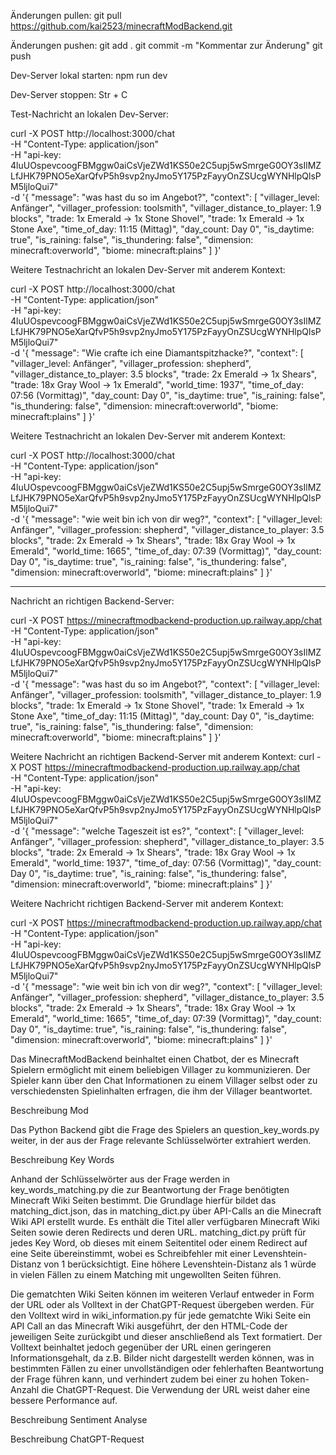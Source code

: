 Änderungen pullen:
git pull https://github.com/kai2523/minecraftModBackend.git

Änderungen pushen:
git add . 
git commit -m "Kommentar zur Änderung"
git push

Dev-Server lokal starten:
npm run dev

Dev-Server stoppen:
Str + C

Test-Nachricht an lokalen Dev-Server:

curl -X POST http://localhost:3000/chat \
  -H "Content-Type: application/json" \
  -H "api-key: 4luUOspevcoogFBMggw0aiCsVjeZWd1KS50e2C5upj5wSmrgeG0OY3sIlMZLfJHK79PNO5eXarQfvP5h9svp2nyJmo5Y175PzFayyOnZSUcgWYNHlpQlsPM5ljloQui7" \
  -d '{ 
        "message": "was hast du so im Angebot?", 
        "context": [
          "villager_level: Anfänger",
          "villager_profession: toolsmith",
          "villager_distance_to_player: 1.9 blocks",
          "trade: 1x Emerald → 1x Stone Shovel",
          "trade: 1x Emerald → 1x Stone Axe",
          "time_of_day: 11:15 (Mittag)",
          "day_count: Day 0",
          "is_daytime: true",
          "is_raining: false",
          "is_thundering: false",
          "dimension: minecraft:overworld",
          "biome: minecraft:plains"
        ]
     }'



Weitere Testnachricht an lokalen Dev-Server mit anderem Kontext:

curl -X POST http://localhost:3000/chat \
  -H "Content-Type: application/json" \
  -H "api-key: 4luUOspevcoogFBMggw0aiCsVjeZWd1KS50e2C5upj5wSmrgeG0OY3sIlMZLfJHK79PNO5eXarQfvP5h9svp2nyJmo5Y175PzFayyOnZSUcgWYNHlpQlsPM5ljloQui7" \
  -d '{
    "message": "Wie crafte ich eine Diamantspitzhacke?",
    "context": [
      "villager_level: Anfänger",
      "villager_profession: shepherd",
      "villager_distance_to_player: 3.5 blocks",
      "trade: 2x Emerald → 1x Shears",
      "trade: 18x Gray Wool → 1x Emerald",
      "world_time: 1937",
      "time_of_day: 07:56 (Vormittag)",
      "day_count: Day 0",
      "is_daytime: true",
      "is_raining: false",
      "is_thundering: false",
      "dimension: minecraft:overworld",
      "biome: minecraft:plains"
    ]
  }'


Weitere Testnachricht an lokalen Dev-Server mit anderem Kontext:

curl -X POST http://localhost:3000/chat \
  -H "Content-Type: application/json" \
  -H "api-key: 4luUOspevcoogFBMggw0aiCsVjeZWd1KS50e2C5upj5wSmrgeG0OY3sIlMZLfJHK79PNO5eXarQfvP5h9svp2nyJmo5Y175PzFayyOnZSUcgWYNHlpQlsPM5ljloQui7" \
  -d '{
    "message": "wie weit bin ich von dir weg?",
    "context": [
      "villager_level: Anfänger",
      "villager_profession: shepherd",
      "villager_distance_to_player: 3.5 blocks",
      "trade: 2x Emerald → 1x Shears",
      "trade: 18x Gray Wool → 1x Emerald",
      "world_time: 1665",
      "time_of_day: 07:39 (Vormittag)",
      "day_count: Day 0",
      "is_daytime: true",
      "is_raining: false",
      "is_thundering: false",
      "dimension: minecraft:overworld",
      "biome: minecraft:plains"
    ]
  }'


----------------------------------------------------------------

Nachricht an richtigen Backend-Server:

curl -X POST https://minecraftmodbackend-production.up.railway.app/chat \
  -H "Content-Type: application/json" \
  -H "api-key: 4luUOspevcoogFBMggw0aiCsVjeZWd1KS50e2C5upj5wSmrgeG0OY3sIlMZLfJHK79PNO5eXarQfvP5h9svp2nyJmo5Y175PzFayyOnZSUcgWYNHlpQlsPM5ljloQui7" \
  -d '{
    "message": "was hast du so im Angebot?",
    "context": [
      "villager_level: Anfänger",
      "villager_profession: toolsmith",
      "villager_distance_to_player: 1.9 blocks",
      "trade: 1x Emerald → 1x Stone Shovel",
      "trade: 1x Emerald → 1x Stone Axe",
      "time_of_day: 11:15 (Mittag)",
      "day_count: Day 0",
      "is_daytime: true",
      "is_raining: false",
      "is_thundering: false",
      "dimension: minecraft:overworld",
      "biome: minecraft:plains"
    ]
  }'


Weitere Nachricht an richtigen Backend-Server mit anderem Kontext:
curl -X POST https://minecraftmodbackend-production.up.railway.app/chat \
  -H "Content-Type: application/json" \
  -H "api-key: 4luUOspevcoogFBMggw0aiCsVjeZWd1KS50e2C5upj5wSmrgeG0OY3sIlMZLfJHK79PNO5eXarQfvP5h9svp2nyJmo5Y175PzFayyOnZSUcgWYNHlpQlsPM5ljloQui7" \
  -d '{
    "message": "welche Tageszeit ist es?",
    "context": [
      "villager_level: Anfänger",
      "villager_profession: shepherd",
      "villager_distance_to_player: 3.5 blocks",
      "trade: 2x Emerald → 1x Shears",
      "trade: 18x Gray Wool → 1x Emerald",
      "world_time: 1937",
      "time_of_day: 07:56 (Vormittag)",
      "day_count: Day 0",
      "is_daytime: true",
      "is_raining: false",
      "is_thundering: false",
      "dimension: minecraft:overworld",
      "biome: minecraft:plains"
    ]
  }'



Weitere Nachricht richtigen Backend-Server mit anderem Kontext:

curl -X POST https://minecraftmodbackend-production.up.railway.app/chat \
  -H "Content-Type: application/json" \
  -H "api-key: 4luUOspevcoogFBMggw0aiCsVjeZWd1KS50e2C5upj5wSmrgeG0OY3sIlMZLfJHK79PNO5eXarQfvP5h9svp2nyJmo5Y175PzFayyOnZSUcgWYNHlpQlsPM5ljloQui7" \
  -d '{
    "message": "wie weit bin ich von dir weg?",
    "context": [
      "villager_level: Anfänger",
      "villager_profession: shepherd",
      "villager_distance_to_player: 3.5 blocks",
      "trade: 2x Emerald → 1x Shears",
      "trade: 18x Gray Wool → 1x Emerald",
      "world_time: 1665",
      "time_of_day: 07:39 (Vormittag)",
      "day_count: Day 0",
      "is_daytime: true",
      "is_raining: false",
      "is_thundering: false",
      "dimension: minecraft:overworld",
      "biome: minecraft:plains"
    ]
  }'

Das MinecraftModBackend beinhaltet einen Chatbot, der es Minecraft Spielern ermöglicht mit
einem beliebigen Villager zu kommunizieren. Der Spieler kann über den Chat Informationen
zu einem Villager selbst oder zu verschiedensten Spielinhalten erfragen, die ihm der
Villager beantwortet.

Beschreibung Mod

Das Python Backend gibt die Frage des Spielers an question_key_words.py weiter, in der aus
der Frage relevante Schlüsselwörter extrahiert werden.

Beschreibung Key Words

Anhand der Schlüsselwörter aus der Frage werden in key_words_matching.py die zur Beantwortung
der Frage benötigten Minecraft Wiki Seiten bestimmt. Die Grundlage hierfür bildet das
matching_dict.json, das in matching_dict.py über API-Calls an die Minecraft Wiki API erstellt
wurde. Es enthält die Titel aller verfügbaren Minecraft Wiki Seiten sowie deren Redirects und
deren URL. matching_dict.py prüft für jedes Key Word, ob dieses mit einem Seitentitel oder einem
Redirect auf eine Seite übereinstimmt, wobei es Schreibfehler mit einer Levenshtein-Distanz von 1
berücksichtigt. Eine höhere Levenshtein-Distanz als 1 würde in vielen Fällen zu einem Matching
mit ungewollten Seiten führen.

Die gematchten Wiki Seiten können im weiteren Verlauf entweder in Form der URL oder als Volltext
in der ChatGPT-Request übergeben werden. Für den Volltext wird in wiki_information.py für jede
gematchte Wiki Seite ein API Call an das Minecraft Wiki ausgeführt, der den HTML-Code der jeweiligen
Seite zurückgibt und dieser anschließend als Text formatiert. Der Volltext beinhaltet jedoch
gegenüber der URL einen geringeren Informationsgehalt, da z.B. Bilder nicht dargestellt werden
können, was in bestimmten Fällen zu einer unvollständigen oder fehlerhaften Beantwortung der Frage
führen kann, und verhindert zudem bei einer zu hohen Token-Anzahl die ChatGPT-Request. Die
Verwendung der URL weist daher eine bessere Performance auf.

Beschreibung Sentiment Analyse

Beschreibung ChatGPT-Request